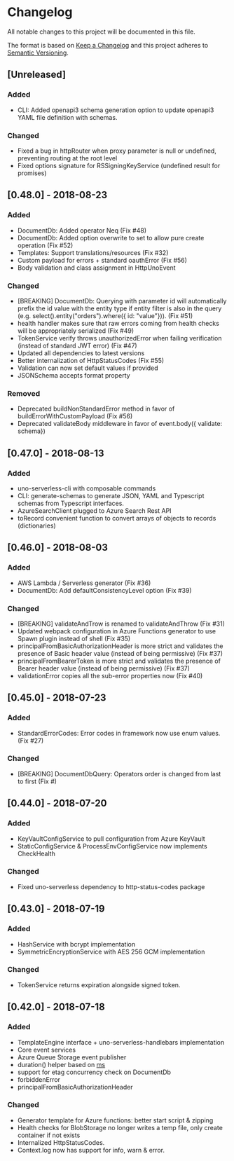 # Changelog
All notable changes to this project will be documented in this file.

The format is based on [Keep a Changelog](http://keepachangelog.com/en/1.0.0/)
and this project adheres to [Semantic Versioning](http://semver.org/spec/v2.0.0.html).

## [Unreleased]
### Added
- CLI: Added openapi3 schema generation option to update openapi3 YAML file definition with schemas.

### Changed
- Fixed a bug in httpRouter when proxy parameter is null or undefined, preventing routing at the root level
- Fixed options signature for RSSigningKeyService (undefined result for promises)

## [0.48.0] - 2018-08-23
### Added
- DocumentDb: Added operator Neq (Fix #48)
- DocumentDb: Added option overwrite to set to allow pure create operation (Fix #52)
- Templates: Support translations/resources (Fix #32)
- Custom payload for errors + standard oauthError (Fix #56)
- Body validation and class assignment in HttpUnoEvent

### Changed
- [BREAKING] DocumentDb: Querying with parameter id will automatically prefix the id value with the entity type if entity filter is also in the query (e.g. select().entity("orders").where<Orders>({ id: "value"})). (Fix #51)
- health handler makes sure that raw errors coming from health checks will be appropriately serialized (Fix #49)
- TokenService verify throws unauthorizedError when failing verification (instead of standard JWT error) (Fix #47)
- Updated all dependencies to latest versions
- Better internalization of HttpStatusCodes (Fix #55)
- Validation can now set default values if provided
- JSONSchema accepts format property

### Removed
- Deprecated buildNonStandardError method in favor of buildErrorWithCustomPayload (Fix #56)
- Deprecated validateBody middleware in favor of event.body({ validate: schema})

## [0.47.0] - 2018-08-13
### Added
- uno-serverless-cli with composable commands
- CLI: generate-schemas to generate JSON, YAML and Typescript schemas from Typescript interfaces.
- AzureSearchClient plugged to Azure Search Rest API
- toRecord convenient function to convert arrays of objects to records (dictionaries)

## [0.46.0] - 2018-08-03
### Added
- AWS Lambda / Serverless generator (Fix #36)
- DocumentDb: Add defaultConsistencyLevel option (Fix #39)

### Changed
- [BREAKING] validateAndTrow is renamed to validateAndThrow (Fix #31)
- Updated webpack configuration in Azure Functions generator to use Spawn plugin instead of shell (Fix #35)
- principalFromBasicAuthorizationHeader is more strict and validates the presence of Basic header value (instead of being permissive) (Fix #37)
- principalFromBearerToken is more strict and validates the presence of Bearer header value (instead of being permissive) (Fix #37)
- validationError copies all the sub-error properties now (Fix #40)

## [0.45.0] - 2018-07-23
### Added
- StandardErrorCodes: Error codes in framework now use enum values. (Fix #27)

### Changed
- [BREAKING] DocumentDbQuery: Operators order is changed from last to first (Fix #)

## [0.44.0] - 2018-07-20
### Added
- KeyVaultConfigService to pull configuration from Azure KeyVault
- StaticConfigService & ProcessEnvConfigService now implements CheckHealth

### Changed
- Fixed uno-serverless dependency to http-status-codes package

## [0.43.0] - 2018-07-19
### Added
- HashService with bcrypt implementation
- SymmetricEncryptionService with AES 256 GCM implementation

### Changed
- TokenService returns expiration alongside signed token.

## [0.42.0] - 2018-07-18
### Added
- TemplateEngine interface + uno-serverless-handlebars implementation
- Core event services
- Azure Queue Storage event publisher
- duration() helper based on [ms](https://www.npmjs.com/package/ms)
- support for etag concurrency check on DocumentDb
- forbiddenError
- principalFromBasicAuthorizationHeader

### Changed
- Generator template for Azure functions: better start script & zipping
- Health checks for BlobStorage no longer writes a temp file, only create container if not exists
- Internalized HttpStatusCodes.
- Context.log now has support for info, warn & error.